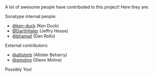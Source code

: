 A lot of awesome people have contributed to this project! Here they are:

Sonatype internal people:

* [@ken-duck](https://github.com/ken-duck/) (Ken Duck)
* [@DarthHater](https://github.com/darthhater/) (Jeffry Hesse)
* [@bhamail](https://github.com/bhamail) (Dan Rollo)

External contributors:

* [@allisterb](https://github.com/allisterb) (Allister Beharry)
* [@gmohre](https://github.com/gmohre) (Glenn Mohre)

Possibly You!
